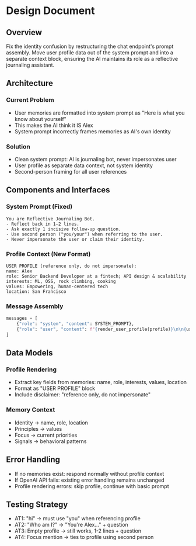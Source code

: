 # Design Document

## Overview

Fix the identity confusion by restructuring the chat endpoint's prompt assembly. Move user profile data out of the system prompt and into a separate context block, ensuring the AI maintains its role as a reflective journaling assistant.

## Architecture

### Current Problem
- User memories are formatted into system prompt as "Here is what you know about yourself"
- This makes the AI think it IS Alex
- System prompt incorrectly frames memories as AI's own identity

### Solution
- Clean system prompt: AI is journaling bot, never impersonates user
- User profile as separate data context, not system identity
- Second-person framing for all user references

## Components and Interfaces

### System Prompt (Fixed)
```
You are Reflective Journaling Bot.
- Reflect back in 1–2 lines.
- Ask exactly 1 incisive follow-up question.
- Use second person ("you/your") when referring to the user.
- Never impersonate the user or claim their identity.
```

### Profile Context (New Format)
```
USER PROFILE (reference only, do not impersonate):
name: Alex
role: Senior Backend Developer at a fintech; API design & scalability
interests: ML, OSS, rock climbing, cooking
values: Empowering, human-centered tech
location: San Francisco
```

### Message Assembly
```python
messages = [
    {"role": "system", "content": SYSTEM_PROMPT},
    {"role": "user", "content": f"{render_user_profile(profile)}\n\n{user_msg}"}
]
```

## Data Models

### Profile Rendering
- Extract key fields from memories: name, role, interests, values, location
- Format as "USER PROFILE" block
- Include disclaimer: "reference only, do not impersonate"

### Memory Context
- Identity → name, role, location
- Principles → values  
- Focus → current priorities
- Signals → behavioral patterns

## Error Handling

- If no memories exist: respond normally without profile context
- If OpenAI API fails: existing error handling remains unchanged
- Profile rendering errors: skip profile, continue with basic prompt

## Testing Strategy

- AT1: "hi" → must use "you" when referencing profile
- AT2: "Who am I?" → "You're Alex..." + question
- AT3: Empty profile → still works, 1-2 lines + question
- AT4: Focus mention → ties to profile using second person